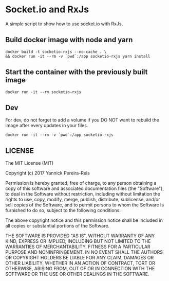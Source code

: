 # Socket.io and RxJs

A simple script to show how to use socket.io with RxJs.

## Build docker image with node and yarn

```shell
docker build -t socketio-rxjs --no-cache . \
&& docker run -it --rm -v `pwd`:/app socketio-rxjs yarn install
```

## Start the container with the previously built image

```shell
docker run -it --rm socketio-rxjs
```

## Dev

For dev, do not forget to add a volume if you DO NOT want to rebuild the image after every updates in your files.

```shell
docker run -it --rm -v `pwd`:/app socketio-rxjs
```

## LICENSE

The MIT License (MIT)

Copyright (c) 2017 Yannick Pereira-Reis

Permission is hereby granted, free of charge, to any person obtaining a copy
of this software and associated documentation files (the "Software"), to deal
in the Software without restriction, including without limitation the rights
to use, copy, modify, merge, publish, distribute, sublicense, and/or sell
copies of the Software, and to permit persons to whom the Software is
furnished to do so, subject to the following conditions:

The above copyright notice and this permission notice shall be included in all
copies or substantial portions of the Software.

THE SOFTWARE IS PROVIDED "AS IS", WITHOUT WARRANTY OF ANY KIND, EXPRESS OR
IMPLIED, INCLUDING BUT NOT LIMITED TO THE WARRANTIES OF MERCHANTABILITY,
FITNESS FOR A PARTICULAR PURPOSE AND NONINFRINGEMENT. IN NO EVENT SHALL THE
AUTHORS OR COPYRIGHT HOLDERS BE LIABLE FOR ANY CLAIM, DAMAGES OR OTHER
LIABILITY, WHETHER IN AN ACTION OF CONTRACT, TORT OR OTHERWISE, ARISING FROM,
OUT OF OR IN CONNECTION WITH THE SOFTWARE OR THE USE OR OTHER DEALINGS IN THE
SOFTWARE.